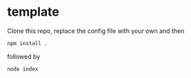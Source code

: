 # template

Clone this repo, replace the config file with your own and then

```bash
npm install .
```

followed by
```bash
node index
```
